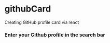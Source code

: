 # githubCard

Creating GitHub profile card via react

### Enter your Github profile in the search bar

